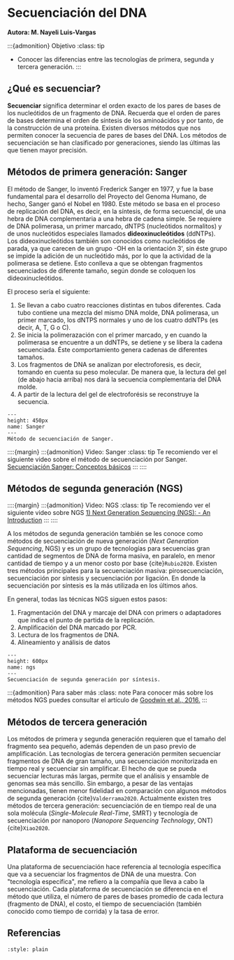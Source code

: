 # Secuenciación del DNA
**Autora: M. Nayeli Luis-Vargas**

:::{admonition} Objetivo
:class: tip
* Conocer las diferencias entre las tecnologías de primera, segunda y tercera generación.
:::

## ¿Qué es secuenciar?

**Secuenciar** significa determinar el orden exacto de los pares de bases de los nucleótidos de un fragmento de DNA. Recuerda que el orden de pares de bases determina el orden de síntesis de los aminoácidos y por tanto, de la construcción de una proteína. Existen diversos métodos que nos permiten conocer la secuencia de pares de bases del DNA. Los métodos de secuenciación se han clasificado por generaciones, siendo las últimas las que tienen mayor precisión.

## Métodos de primera generación: Sanger

El método de Sanger, lo inventó Frederick Sanger en 1977, y fue la base fundamental para el desarrollo del Proyecto del Genoma Humano, de hecho, Sanger ganó el Nobel en 1980. Este método se basa en el proceso de replicación del DNA, es decir,  en la síntesis, de forma secuencial, de una hebra de DNA complementaria a una hebra de cadena simple. Se requiere de DNA polimerasa, un primer marcado, dNTPS (nucleótidos normalitos) y de unos nucleótidos especiales llamados **dideoxinucleótidos** (ddNTPs). Los dideoxinucleótidos también son conocidos como nucleótidos de parada, ya que carecen de un grupo -OH en la orientación 3', sin éste grupo se impide la adición de un nucleótido más, por lo que la actividad de la polimerasa se detiene.  Esto conlleva a que se obtengan fragmentos secuenciados de diferente tamaño, según donde se coloquen los dideoxinucleótidos.

El proceso sería el siguiente:

1. Se llevan a cabo cuatro reacciones distintas en tubos diferentes. Cada tubo contiene una mezcla del mismo DNA molde, DNA polimerasa, un primer marcado, los dNTPS normales y uno de los cuatro ddNTPs (es decir, A, T, G o C).
2. Se inicia la polimerazación con el primer marcado, y en cuando la polimerasa se encuentre a un ddNTPs, se detiene y se libera la cadena secuenciada. Éste comportamiento genera cadenas de diferentes tamaños.
3. Los fragmentos de DNA se analizan por electroforesis, es decir, tomando en cuenta su peso  molecular. De manera que, la lectura del gel (de abajo hacia arriba) nos dará la secuencia complementaria del DNA molde.
4. A partir de la lectura del gel de electroforésis se reconstruye la secuencia.

```{figure} ../img/sanger.png
---
height: 450px
name: Sanger
---
Método de secuenciación de Sanger.
```


::::{margin}
:::{admonition} Video: Sanger
:class: tip
Te recomiendo ver el siguiente video sobre el método de secuenciación por Sanger.
<a href = "https://www.youtube.com/watch?v=oeJoTZCRrvU&t=140s&ab_channel=BrandonOrtizCasas">Secuenciación Sanger: Conceptos básicos</a>
:::
::::

## Métodos de segunda generación (NGS)

::::{margin}
:::{admonition} Video: NGS
:class: tip
Te recomiendo ver el siguiente video sobre NGS
<a href = "https://www.youtube.com/watch?v=jFCD8Q6qSTM&ab_channel=AppliedBiologicalMaterials-abm">1) Next Generation Sequencing (NGS): - An Introduction</a>
:::
::::


A los métodos de segunda generación también se les conoce como métodos de secuenciación de nueva generación (*Next Generation Sequencing*, NGS) y es un grupo de tecnologías para secuencias gran cantidad de segmentos de DNA de forma masiva, en paralelo, en menor cantidad de tiempo y a un menor costo por base {cite}`Rubio2020`. Existen tres métodos principales para la secuenciación masiva: pirosecuenciación, secuenciación por síntesis y secuenciación por ligación. En donde la secuenciación por síntesis  es la más utilizada en los últimos años.
<br>

En general, todas las técnicas NGS siguen estos pasos:

1. Fragmentación del DNA y marcaje del DNA con primers o adaptadores que indica el punto de partida de la replicación.
2. Amplificación del DNA marcado por PCR.
3. Lectura de los fragmentos de DNA.
4. Alineamiento y análisis de datos

```{figure} ../img/ngs-illumina.png
---
height: 600px
name: ngs
---
Secuenciación de segunda generación por síntesis.
```

:::{admonition} Para saber más
:class: note
Para conocer más sobre los métodos NGS puedes consultar el artículo de <a href = "https://drive.google.com/file/d/1yRMEmjYNChjMwW020_fn9O5gs-lEXgC5/view?usp=sharing">Goodwin et al., 2016.</a>
:::

## Métodos de tercera generación
Los métodos de primera y segunda generación requieren que el tamaño del fragmento sea pequeño, además dependen de un paso previo de amplificación. Las tecnologías de tercera generación permiten secuenciar fragmentos de DNA de gran tamaño, una secuenciación monitorizada en tiempo real y secuenciar sin amplificar. El hecho de que se pueda secuenciar lecturas más largas, permite que el análisis y ensamble de genomas sea más sencillo. Sin embargo, a pesar de las ventajas mencionadas, tienen menor fidelidad en comparación con algunos métodos de segunda generación {cite}`Valderrama2020`. Actualmente existen tres métodos de tercera generación: secuenciación de en tiempo real de una sola  molécula (*Single-Molecule Real-Time*, SMRT) y tecnología de secuenciación por nanoporo (*Nanopore Sequencing Technology*, ONT) {cite}`Xiao2020`.  

## Plataforma de secuenciación
Una plataforma de secuenciación hace referencia al tecnología específica que va a secuenciar los fragmentos de DNA de una muestra. Con "tecnología específica", me refiero a la compañía que lleva a cabo la secuenciación. Cada plataforma de secuenciación se diferencia en el método que utiliza, el número de pares de bases promedio de cada lectura (fragmento de DNA), el costo, el tiempo de secuenciación (también conocido como tiempo de corrida) y la tasa de error.


## Referencias

```{bibliography}
:style: plain
```
